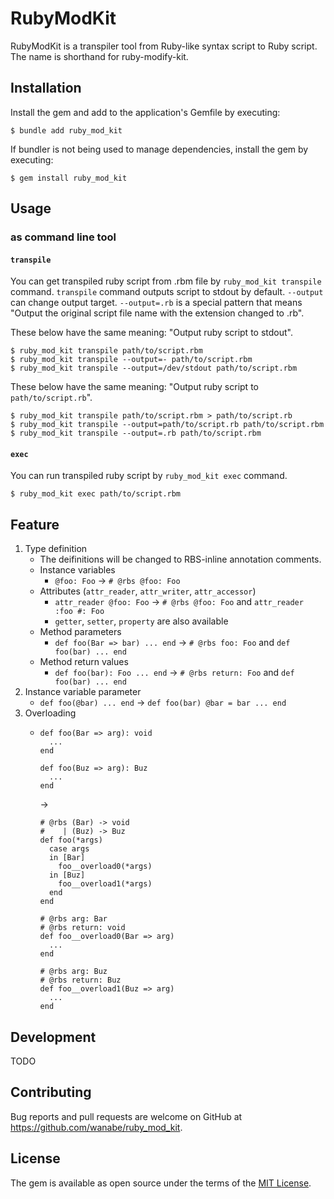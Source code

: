 # RubyModKit

RubyModKit is a transpiler tool from Ruby-like syntax script to Ruby script.
The name is shorthand for ruby-modify-kit.

## Installation

Install the gem and add to the application's Gemfile by executing:

    $ bundle add ruby_mod_kit

If bundler is not being used to manage dependencies, install the gem by executing:

    $ gem install ruby_mod_kit

## Usage

### as command line tool

#### `transpile`

You can get transpiled ruby script from .rbm file by `ruby_mod_kit transpile` command.
`transpile` command outputs script to stdout by default. `--output` can change output target.
`--output=.rb` is a special pattern that means "Output the original script file name with the extension changed to .rb".

These below have the same meaning: "Output ruby script to stdout".

    $ ruby_mod_kit transpile path/to/script.rbm
    $ ruby_mod_kit transpile --output=- path/to/script.rbm
    $ ruby_mod_kit transpile --output=/dev/stdout path/to/script.rbm

These below have the same meaning: "Output ruby script to `path/to/script.rb`".

    $ ruby_mod_kit transpile path/to/script.rbm > path/to/script.rb
    $ ruby_mod_kit transpile --output=path/to/script.rb path/to/script.rbm
    $ ruby_mod_kit transpile --output=.rb path/to/script.rbm

#### `exec`

You can run transpiled ruby script by `ruby_mod_kit exec` command.

    $ ruby_mod_kit exec path/to/script.rbm

## Feature

1. Type definition
    - The deifinitions will be changed to RBS-inline annotation comments.
    - Instance variables
        - `@foo: Foo` -> `# @rbs @foo: Foo`
    - Attributes (`attr_reader`, `attr_writer`, `attr_accessor`)
        - `attr_reader @foo: Foo` -> `# @rbs @foo: Foo` and `attr_reader :foo #: Foo`
        - `getter`, `setter`, `property` are also available
    - Method parameters
        - `def foo(Bar => bar) ... end` -> `# @rbs foo: Foo` and `def foo(bar) ... end`
    - Method return values
        - `def foo(bar): Foo ... end` -> `# @rbs return: Foo` and `def foo(bar) ... end`
2. Instance variable parameter
    - `def foo(@bar) ... end` -> `def foo(bar) @bar = bar ... end`
3. Overloading
    - ```
      def foo(Bar => arg): void
        ...
      end

      def foo(Buz => arg): Buz
        ...
      end
      ```
      ->
      ```
      # @rbs (Bar) -> void
      #    | (Buz) -> Buz
      def foo(*args)
        case args
        in [Bar]
          foo__overload0(*args)
        in [Buz]
          foo__overload1(*args)
        end
      end

      # @rbs arg: Bar
      # @rbs return: void
      def foo__overload0(Bar => arg)
        ...
      end

      # @rbs arg: Buz
      # @rbs return: Buz
      def foo__overload1(Buz => arg)
        ...
      end
      ```

## Development

TODO

## Contributing

Bug reports and pull requests are welcome on GitHub at https://github.com/wanabe/ruby_mod_kit.

## License

The gem is available as open source under the terms of the [MIT License](https://opensource.org/licenses/MIT).
